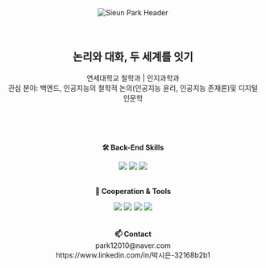 <div align="center">
    <img src="https://capsule-render.vercel.app/api?type=waving&height=200&color=0:3CA55C,100:B5AC49&text=Sieun%20Park&desc=Backend%20Developer&fontSize=50&fontColor=ffffff&fontAlign=50&fontAlignY=32&animation=fadeIn&descSize=20&descAlignY=50" alt="Sieun Park Header">
</div>
<br>
<br>
<h2 align="center">논리와 대화, 두 세계를 잇기</h2>


<p align="center">
    연세대학교 철학과 | 인지과학과<br>
    관심 분야: 백엔드, 인공지능의 철학적 논의(인공지능 윤리, 인공지능 존재론)및 디지털 인문학<br><br>
</p>
<br>
<br>
<p align="center">
    <Strong>🛠 Back-End Skills</Strong><br>
</p>
<div align=center>
    <img src="https://img.shields.io/badge/JAVA-007396?style=for-the-badge&logo=java&logoColor=white"> 
    <img src="https://img.shields.io/badge/SpringBoot-6DB33F?style=for-the-badge&logo=SpringBoot&logoColor=white">
    <img src="https://img.shields.io/badge/mysql-4479A1?style=for-the-badge&logo=MySQL&logoColor=white">
</div>
<br>
<p align="center">
    <Strong>🤝 Cooperation & Tools</Strong><br>
</p>
<div align=center>
    <img src="https://img.shields.io/badge/Slack-4A154B?style=for-the-badge&logo=Slack&logoColor=white">
    <img src="https://img.shields.io/badge/Notion-000000?style=for-the-badge&logo=Notion&logoColor=white">
    <img src="https://img.shields.io/badge/GitHub-181717?style=for-the-badge&logo=GitHub&logoColor=white">
    <img src="https://img.shields.io/badge/IntelliJ%20IDEA-000080?style=for-the-badge&logo=IntelliJ%20IDEA&logoColor=white">
<br><br><br>
<Strong>📫 Contact</Strong>
    <br>
    park12010@naver.com
    <br>
    https://www.linkedin.com/in/박시은-32168b2b1
</div>
